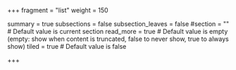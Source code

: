 +++
fragment = "list"
weight = 150

summary = true
subsections = false
subsection_leaves = false
#section = "" # Default value is current section
read_more = true # Default value is empty (empty: show when content is truncated, false to never show, true to always show)
tiled = true # Default value is false

+++
